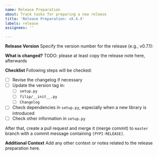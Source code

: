 ```yaml
---
name: Release Preparation
about: Track tasks for preparing a new release
title: 'Release Preparation: vX.X.X'
labels: release
assignees: ''

---
```


**Release Version**
Specify the version number for the release (e.g., v0.7.1):

**What is changed?**
TODO: please at least copy the release note here, afterwards

**Checklist**
Following steps will be checked:
- [ ] Revise the changelog if necessary
- [ ] Update the version tag in:
  - [ ] `setup.py`
  - [ ] `filip/__init__.py`
  - [ ] `Changelog`
- [ ] Check dependencies in `setup.py`, especially when a new library is introduced
- [ ] Check other information in `setup.py`

After that, create a pull request and merge it (merge commit) to `master` branch with a commit message containing `[PYPI-RELEASE]`.


**Additional Context**
Add any other context or notes related to the release preparation here.
